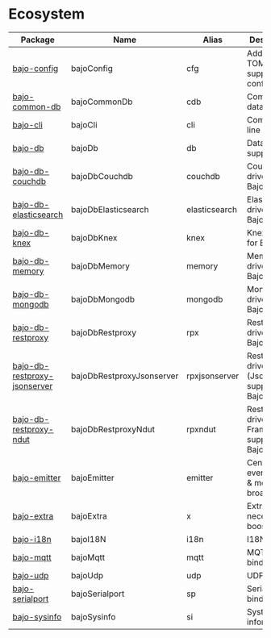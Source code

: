 # Ecosystem

| Package | Name | Alias | Description |
| ------- | ---- | ----- | ----------- |
| [bajo-config](https://github.com/ardhi/bajo-config) | bajoConfig | cfg | Add YAML & TOML support in config |
| [bajo-common-db](https://github.com/ardhi/bajo-common-db) | bajoCommonDb | cdb | Common database |
| [bajo-cli](https://github.com/ardhi/bajo-cli) | bajoCli | cli | Command line tools |
| [bajo-db](https://github.com/ardhi/bajo-db) | bajoDb | db | Database support |
| [bajo-db-couchdb](https://github.com/ardhi/bajo-db-couchdb) | bajoDbCouchdb | couchdb | CouchDB driver for BajoDB |
| [bajo-db-elasticsearch](https://github.com/ardhi/bajo-db-elasticsearch) | bajoDbElasticsearch | elasticsearch | Elasticsearch driver for BajoDB |
| [bajo-db-knex](https://github.com/ardhi/bajo-db-knex) | bajoDbKnex | knex | Knex driver for Bajo DB |
| [bajo-db-memory](https://github.com/ardhi/bajo-db-memory) | bajoDbMemory | memory | Memory driver for Bajo DB |
| [bajo-db-mongodb](https://github.com/ardhi/bajo-db-mongodb) | bajoDbMongodb | mongodb | MongoDB driver for BajoDB |
| [bajo-db-restproxy](https://github.com/ardhi/bajo-db-restproxy) | bajoDbRestproxy | rpx | Restproxy driver for BajoDB |
| [bajo-db-restproxy-jsonserver](https://github.com/ardhi/bajo-db-restproxy-jsonserver) | bajoDbRestproxyJsonserver | rpxjsonserver | Restproxy driver (Jsonserver support) for BajoDB |
| [bajo-db-restproxy-ndut](https://github.com/ardhi/bajo-db-restproxy-ndut) | bajoDbRestproxyNdut | rpxndut | Restproxy driver (NDUT Framework support) for BajoDB |
| [bajo-emitter](https://github.com/ardhi/bajo-emitter) | bajoEmitter | emitter | Centralized event emitter & message broadcaster |
| [bajo-extra](https://github.com/ardhi/bajo-extra) | bajoExtra | x | Extra necessary booster! |
| [bajo-i18n](https://github.com/ardhi/bajo-i18n) | bajoI18N | i18n | I18N support |
| [bajo-mqtt](https://github.com/ardhi/bajo-mqtt) | bajoMqtt | mqtt | MQTT binding |
| [bajo-udp](https://github.com/ardhi/bajo-udp) | bajoUdp | udp | UDP binding |
| [bajo-serialport](https://github.com/ardhi/bajo-serialport) | bajoSerialport | sp | Serialport binding |
| [bajo-sysinfo](https://github.com/ardhi/bajo-sysinfo) | bajoSysinfo | si | System information |

